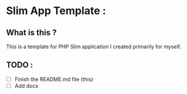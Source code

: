 # Slim App Template :

## What is this ?
This is a template for PHP Slim application I created primarily for myself.

## TODO :
- [ ] Finish the README.md file (this)
- [ ] Add docs